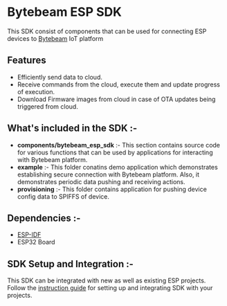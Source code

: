# Bytebeam ESP SDK
This SDK consist of components that can be used for connecting ESP devices to [Bytebeam](https://bytebeam.io/) IoT platform

## Features
- Efficiently send data to cloud.
- Receive commands from the cloud, execute them and update progress of execution.
- Download Firmware images from cloud in case of OTA updates being triggered from cloud.

## What's included in the SDK :-

- **components/bytebeam_esp_sdk** :-  This section contains source code for various functions that can be used by applications for interacting with Bytebeam platform. 
- **example** :- This folder conatins demo application which demonstrates establishing secure connection with Bytebeam platform. Also, it demonstrates periodic data pushing and receiving actions.
- **provisioning** :- This folder contains application for pushing device config data to SPIFFS of device.

## Dependencies :-
- [ESP-IDF](https://docs.espressif.com/projects/esp-idf/en/latest/esp32/get-started/) 
- ESP32 Board

## SDK Setup and Integration :-
This SDK can be integrated with new as well as existing ESP projects. Follow the [instruction guide](https://bytebeam.io/docs/esp-idf) for setting up and integrating SDK with your projects. 
